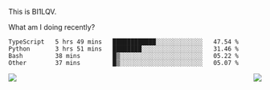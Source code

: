 This is BI1LQV.

What am I doing recently?

<!--START_SECTION:waka-->

```text
TypeScript   5 hrs 49 mins   ████████████░░░░░░░░░░░░░   47.54 %
Python       3 hrs 51 mins   ████████░░░░░░░░░░░░░░░░░   31.46 %
Bash         38 mins         █▒░░░░░░░░░░░░░░░░░░░░░░░   05.22 %
Other        37 mins         █▒░░░░░░░░░░░░░░░░░░░░░░░   05.07 %
```

<!--END_SECTION:waka-->
<img align="right" src="https://github-readme-stats.vercel.app/api?username=bi1lqv&show_icons=true&count_private=true">

<img src="https://metrics.lecoq.io/bi1lqv?template=classic&base.activity=0&base.community=0&base.repositories=0&base.metadata=0&isocalendar=1&base=header%2C%20activity%2C%20community%2C%20repositories%2C%20metadata&base.indepth=false&base.hireable=false&isocalendar=false&isocalendar.duration=full-year&config.timezone=Asia%2FShanghai">
